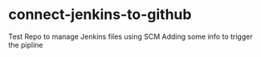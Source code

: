 # connect-jenkins-to-github
Test Repo to manage Jenkins files using SCM
Adding some info to trigger the pipline
